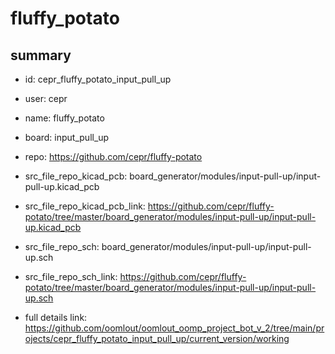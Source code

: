 # fluffy_potato
 
## summary 
* id: cepr_fluffy_potato_input_pull_up
* user: cepr
* name: fluffy_potato
* board: input_pull_up
* repo: https://github.com/cepr/fluffy-potato
* src_file_repo_kicad_pcb: board_generator/modules/input-pull-up/input-pull-up.kicad_pcb
* src_file_repo_kicad_pcb_link: https://github.com/cepr/fluffy-potato/tree/master/board_generator/modules/input-pull-up/input-pull-up.kicad_pcb


* src_file_repo_sch: board_generator/modules/input-pull-up/input-pull-up.sch
* src_file_repo_sch_link: https://github.com/cepr/fluffy-potato/tree/master/board_generator/modules/input-pull-up/input-pull-up.sch
* full details link: https://github.com/oomlout/oomlout_oomp_project_bot_v_2/tree/main/projects/cepr_fluffy_potato_input_pull_up/current_version/working  







